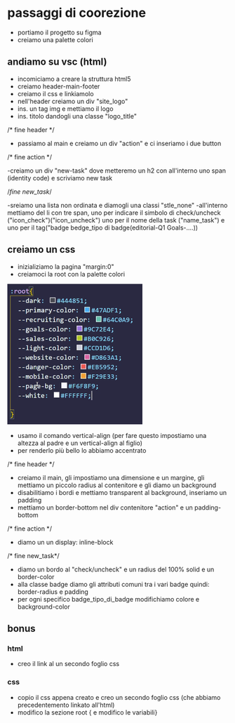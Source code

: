 # passaggi di coorezione
- portiamo il progetto su figma
- creiamo una palette colori

## andiamo su vsc (html)
- incomiciamo a creare la struttura html5 
- creiamo header-main-footer
- creiamo il css e linkiamolo
- nell'header creiamo un div "site_logo"
- ins. un tag img e mettiamo il logo
- ins. titolo dandogli una classe "logo_title"

/* fine header */ 

- passiamo al main e creiamo un div "action" e ci inseriamo i due button

/* fine action */

-creiamo un div "new-task" dove metteremo un h2 con all'interno uno span (identity code) e scriviamo new task

/*fine new_task*/

-sreiamo una lista non ordinata e diamogli una classi "stle_none"
-all'interno mettiamo del li con tre span, uno per indicare il simbolo di check/uncheck ("icon_check")("icon_uncheck") uno per il nome della task ("name_task") e uno per il tag("badge bedge_tipo di badge(editorial-Q1 Goals-....)) 

## creiamo un css
- inizializiamo la pagina "margin:0"
- creiamoci la root con la palette colori 

![root](root.png)

- usamo il comando vertical-align (per fare questo impostiamo una altezza al padre e un vertical-align al figlio)
- per renderlo più bello lo abbiamo accentrato

/* fine header */

- creiamo il main, gli impostiamo una dimensione e un margine, gli mettiamo un piccolo radius al contenitore e gli diamo un background
- disabilitiamo i bordi e mettiamo transparent al background, inseriamo un padding
- mettiamo un border-bottom nel div contenitore "action" e un padding-bottom

/* fine action */

- diamo un un display: inline-block 

/* fine new_task*/

- diamo un bordo al "check/uncheck" e un radius del 100% solid e un border-color
- alla classe badge diamo gli attributi comuni tra i vari badge quindi: border-radius e padding
- per ogni specifico badge_tipo_di_badge modifichiamo colore e background-color


## bonus

### html
- creo il link al un secondo foglio css

### css
- copio il css appena creato e creo un secondo foglio css (che abbiamo precedentemento linkato all'html)
- modifico la sezione root { e modifico le variabili}